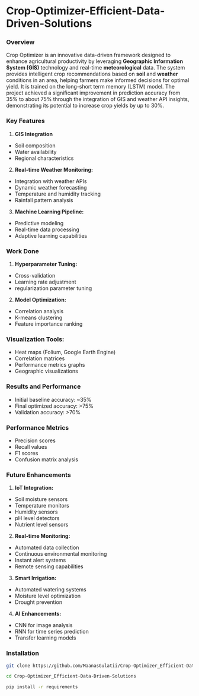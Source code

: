 # Crop-Optimizer-Efficient-Data-Driven-Solutions

### Overview
Crop Optimizer is an innovative data-driven framework designed to enhance agricultural productivity by leveraging **Geographic Information System (GIS)** technology and real-time **meteorological** data. The system provides intelligent crop recommendations based on **soil** and **weather** conditions in an area, helping farmers make informed decisions for optimal yield. It is trained on the long-short term memory (LSTM) model.
The project achieved a significant improvement in prediction accuracy from 35% to about 75% through the integration of GIS and weather API insights, demonstrating its potential to increase crop yields by up to 30%.

### Key Features

1. **GIS Integration**
- Soil composition
- Water availability
- Regional characteristics


2. **Real-time Weather Monitoring:**

- Integration with weather APIs
- Dynamic weather forecasting
- Temperature and humidity tracking
- Rainfall pattern analysis


3. **Machine Learning Pipeline:**

- Predictive modeling
- Real-time data processing
- Adaptive learning capabilities

### Work Done


1. **Hyperparameter Tuning:**

- Cross-validation
- Learning rate adjustment
- regularization parameter tuning


2. **Model Optimization:**

- Correlation analysis
- K-means clustering
- Feature importance ranking


### Visualization Tools:

- Heat maps (Folium, Google Earth Engine)
- Correlation matrices
- Performance metrics graphs
- Geographic visualizations



### Results and Performance


- Initial baseline accuracy: ~35%
- Final optimized accuracy: >75%
- Validation accuracy: >70%

### Performance Metrics

- Precision scores
- Recall values
- F1 scores
- Confusion matrix analysis

### Future Enhancements

1. **IoT Integration:**

 - Soil moisture sensors
 - Temperature monitors
 - Humidity sensors
 - pH level detectors
 - Nutrient level sensors

2. **Real-time Monitoring:**

 - Automated data collection
 - Continuous environmental monitoring
 - Instant alert systems
 - Remote sensing capabilities


3. **Smart Irrigation:**

 - Automated watering systems
 - Moisture level optimization
 - Drought prevention


4. **AI Enhancements:**

 - CNN for image analysis
 - RNN for time series prediction
 - Transfer learning models

### Installation

```bash
git clone https://github.com/MaanasGulatii/Crop-Optimizer_Efficient-Data-Driven-Solutions.git
```

```bash
cd Crop-Optimizer_Efficient-Data-Driven-Solutions
```

```bash
pip install -r requirements
```



